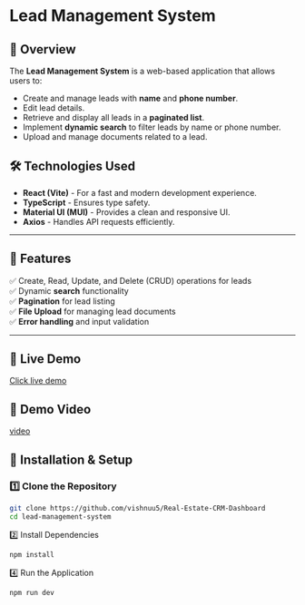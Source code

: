# Lead Management System

## 🚀 Overview
The **Lead Management System** is a web-based application that allows users to:
- Create and manage leads with **name** and **phone number**.
- Edit lead details.
- Retrieve and display all leads in a **paginated list**.
- Implement **dynamic search** to filter leads by name or phone number.
- Upload and manage documents related to a lead.

## 🛠️ Technologies Used

- **React (Vite)** - For a fast and modern development experience.
- **TypeScript** - Ensures type safety.
- **Material UI (MUI)** - Provides a clean and responsive UI.
- **Axios** - Handles API requests efficiently.

---

## 📌 Features
✅ Create, Read, Update, and Delete (CRUD) operations for leads  
✅ Dynamic **search** functionality  
✅ **Pagination** for lead listing  
✅ **File Upload** for managing lead documents  
✅ **Error handling** and input validation  

---


## 🚀 Live Demo
[Click live demo](https://real-estate-crm-dashboard-henna.vercel.app)

## 🚀  Demo Video
[video](https://github.com/user-attachments/assets/fe2a7804-ad1f-4f50-b578-fff64e56e276)


## 🔧 Installation & Setup

### 1️⃣ Clone the Repository
```sh
git clone https://github.com/vishnuu5/Real-Estate-CRM-Dashboard
cd lead-management-system
```

2️⃣ Install Dependencies

```bash
npm install
```
4️⃣ Run the Application
```bash
npm run dev
```

